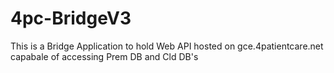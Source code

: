 # 4pc-BridgeV3
This is a Bridge Application to hold Web API hosted on gce.4patientcare.net capabale of accessing Prem DB and Cld DB's
